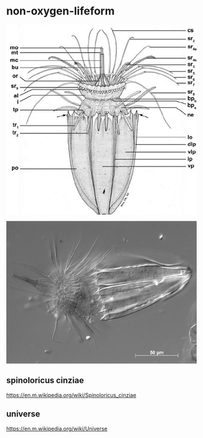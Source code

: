 non-oxygen-lifeform
===================
![](https://github.com/nondejus/non-oxygen-lifeform/blob/main/Line-art-drawing-of-the-holotypic-female-adult-of-Spinoloricus-cinziae-sp-nov-Ventral_Q640.jpg)

![](https://github.com/nondejus/non-oxygen-lifeform/blob/main/page_1_width_860.png)

## spinoloricus cinziae
https://en.m.wikipedia.org/wiki/Spinoloricus_cinziae

## universe
https://en.m.wikipedia.org/wiki/Universe
